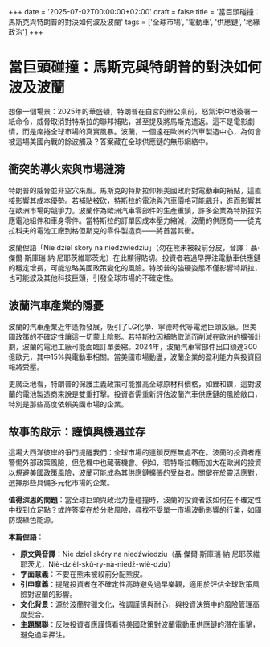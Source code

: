 
+++
date = '2025-07-02T00:00:00+02:00'
draft = false
title = '當巨頭碰撞：馬斯克與特朗普的對決如何波及波蘭'
tags = ['全球市場', '電動車', '供應鏈', '地緣政治']
+++


# 當巨頭碰撞：馬斯克與特朗普的對決如何波及波蘭

想像一個場景：2025年的華盛頓，特朗普在白宮的辦公桌前，怒氣沖沖地簽署一紙命令，威脅取消對特斯拉的聯邦補貼，甚至提及將馬斯克遣返。這不是電影劇情，而是席捲全球市場的真實風暴。波蘭，一個遠在歐洲的汽車製造中心，為何會被這場美國內戰的餘波觸及？答案藏在全球供應鏈的無形網絡中。

## 衝突的導火索與市場漣漪

特朗普的威脅並非空穴來風。馬斯克的特斯拉仰賴美國政府對電動車的補貼，這直接影響其成本優勢。若補貼被砍，特斯拉的電池與汽車價格可能飆升，進而影響其在歐洲市場的競爭力。波蘭作為歐洲汽車零部件的生產重鎮，許多企業為特斯拉供應電池組件和車身零件。當特斯拉的訂單因成本壓力縮減，波蘭的供應商——從克拉科夫的電池工廠到格但斯克的零件製造商——將首當其衝。

波蘭俚語「Nie dziel skóry na niedźwiedziu」（勿在熊未被殺前分皮，音譯：聶·傑爾·斯庫瑞·納·尼耶茨維耶茨尤）在此顯得貼切。投資者若過早押注電動車供應鏈的穩定增長，可能忽略美國政策變化的風險。特朗普的強硬姿態不僅影響特斯拉，也可能波及其他科技巨頭，引發全球市場的不確定性。

## 波蘭汽車產業的隱憂

波蘭的汽車產業近年蓬勃發展，吸引了LG化學、寧德時代等電池巨頭設廠。但美國政策的不確定性讓這一切蒙上陰影。若特斯拉因補貼取消而削減在歐洲的擴張計劃，波蘭的電池工廠可能面臨訂單萎縮。2024年，波蘭汽車零部件出口額達300億歐元，其中15%與電動車相關。當美國市場動盪，波蘭企業的盈利能力與投資回報將受壓。

更廣泛地看，特朗普的保護主義政策可能推高全球原材料價格，如鋰和鎳，這對波蘭的電池製造商來說是雙重打擊。投資者需重新評估波蘭汽車供應鏈的風險敞口，特別是那些高度依賴美國市場的企業。

## 故事的啟示：謹慎與機遇並存

這場大西洋彼岸的爭鬥提醒我們：全球市場的連鎖反應無處不在。波蘭的投資者應警惕外部政策風險，但危機中也藏著機會。例如，若特斯拉轉而加大在歐洲的投資以規避美國政策風險，波蘭可能成為其供應鏈擴張的受益者。關鍵在於靈活應對，選擇那些具備多元化市場的企業。

**值得深思的問題**：當全球巨頭與政治力量碰撞時，波蘭的投資者該如何在不確定性中找到立足點？或許答案在於分散風險，尋找不受單一市場波動影響的行業，如國防或綠色能源。

**本篇俚語**：  
- **原文與音譯**：Nie dziel skóry na niedźwiedziu（聶·傑爾·斯庫瑞·納·尼耶茨維耶茨尤，Niè-dzièl-skù-ry-nà-nièdź-wiè-dziu）  
- **字面意義**：不要在熊未被殺前分配熊皮。  
- **引申意義**：提醒投資者在不確定性高時避免過早樂觀，適用於評估全球政策風險對波蘭的影響。  
- **文化背景**：源於波蘭狩獵文化，強調謹慎與耐心，與投資決策中的風險管理高度契合。  
- **主題關聯**：反映投資者應謹慎看待美國政策對波蘭電動車供應鏈的潛在衝擊，避免過早押注。
